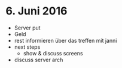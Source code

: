 # 6. Juni 2016

- Server put
- Geld
- rest informieren über das treffen mit janni
- next steps
  - show & discuss screens
- discuss server arch
